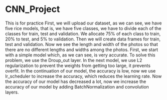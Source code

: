 # CNN_Project
This is for practice
First, we will upload our dataset, as we can see, we have five rice models, that is, we have five classes, we have to divide each of the classes for train, test and validation.
We allocate 75% of each class to train, 20% to test, and 5% to validation.
Then we will create data frames for train, test and validation.
Now we see the length and width of the photos so that there are no different lengths and widths among the photos.
First, we start with a simple model which, as we can see, is very accurate. To solve this problem, we use the Droup_out layer.
In the next model, we use L2 regularization to prevent the weights from getting too large, it prevents overfit.
In the continuation of our model, the accuracy is low, now we use lr_scheduler to increase the accuracy, which reduces the learning rate.
Now the accuracy of our model has decreased a lot, now we increase the accuracy of our model by adding BatchNormalization and convolution layers.

